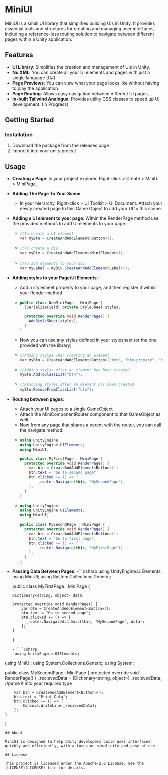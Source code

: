 # MiniUI

MiniUI is a small UI library that simplifies building UIs in Unity. It provides essential tools and structures for creating and managing user interfaces, including a reference-less routing solution to navigate between different pages within a Unity application.

## Features

- **UI Library**: Simplifies the creation and management of UIs in Unity.
- **No XML**: You can create all your UI elements and pages with just a single language (C#)
- **Page Previews**: You can view what your page looks like without having to play the application.
- **Page Routing**: Allows easy navigation between different UI pages.
- **In-built Tailwind Analogue**: Provides utility CSS classes to speed up UI development. (In Progress)

## Getting Started
### Installation

1. Download the package from the releases page
2. Import it into your unity project

## Usage

- **Creating a Page**: In your project explorer, Right-click > Create > MiniUI > MiniPage.
- **Adding The Page To Your Scene**:
  - In your hierarchy, Right-click > UI Toolkit > UI Document. Attach your newly created page to this Game Object to add your UI to this scene.
- **Adding a UI element to your page**: Within the RenderPage method use the provided methods to add UI elements to your page.
  - ```csharp
    //To create a UI element
    var myBtn = CreateAndAddElement<Button>();
    ```
  - ```csharp
    //To create a div
    var myDiv = CreateAndAddElement<MiniElement>();
    ```
  - ```csharp
    //To add elements to your div
    var myLabel = myDiv.CreateAndAddElement<Label>();
    ```
- **Adding styles to your Page/UI Elements**:
  - Add a stylesheet property to your page, and then register it within your Render method
  - ```csharp
    public class NewMiniPage : MiniPage {
      [SerializeField] private StyleSheet styles;

      protected override void RenderPage() {
        AddStyleSheet(styles);
      }
    }
    ```
  - Now you can use any styles defined in your stylesheet (or the one provided with the library)
  - ```csharp
    //Adding styles when creating an element
    var myBtn = CreateAndAddElement<Button>("btn", "btn-primary", "text-bold");
    ```
  - ```csharp
    //Adding styles after an element has been created
    myBtn.AddToClassList("btn");
    ```
  - ```csharp
    //Removing styles after an element has been created
    myBtn.RemoveFromClassList("btn");
    ```
- **Routing between pages**:
  - Attach your UI pages to a single GameObject
  - Attach the MiniComponentRouter component to that GameObject as well
  - Now from any page that shares a parent with the router, you can call the navigate method.
  - ```csharp
    using UnityEngine;
    using UnityEngine.UIElements;
    using MiniUI;

    public class MyFirstPage : MiniPage {
      protected override void RenderPage() {
        var btn = CreateAndAddElement<Button>();
        btn.text = "Go to second page";
        btn.clicked += () => {
            _router.Navigate(this, "MySecondPage");
        };
      }
    }
    ```
  - ```csharp
    using UnityEngine;
    using UnityEngine.UIElements;
    using MiniUI;

    public class MySecondPage : MiniPage {
      protected override void RenderPage() {
        var btn = CreateAndAddElement<Button>();
        btn.text = "Go to first page";
        btn.clicked += () => {
            _router.Navigate(this, "MyFirstPage");
        };
      }
    }
    ```

- **Passing Data Between Pages**:
  -```csharp
    using UnityEngine.UIElements;
    using MiniUI;
    using System.Collections.Generic;

    public class MyFirstPage : MiniPage {
    
      Dictionary<string, object> data;

      protected override void RenderPage() {
          var btn = CreateAndAddElement<Button>();
          btn.text = "Go to second page";
          btn.clicked += () => {
            _router.NavigateWithData(this, "MySecondPage", data);
          };
      }
    }
   ```
   - ```csharp
    using UnityEngine.UIElements;
using MiniUI;
using System.Collections.Generic;
using System;

public class MySecondPage : MiniPage {
    protected override void RenderPage() {
        _recievedData = (Dictionary<string, object>) _recievedData; //parse it into your required type

        var btn = CreateAndAddElement<Button>();
        btn.text = "Print Data";
        btn.clicked += () => {
            Console.WriteLine(_recievedData);
        };
    }
}
   ``` 
## About

MiniUI is designed to help Unity developers build user interfaces quickly and efficiently, with a focus on simplicity and ease of use.

## License

This project is licensed under the Apache-2.0 License. See the [LICENSE](LICENSE) file for details.
